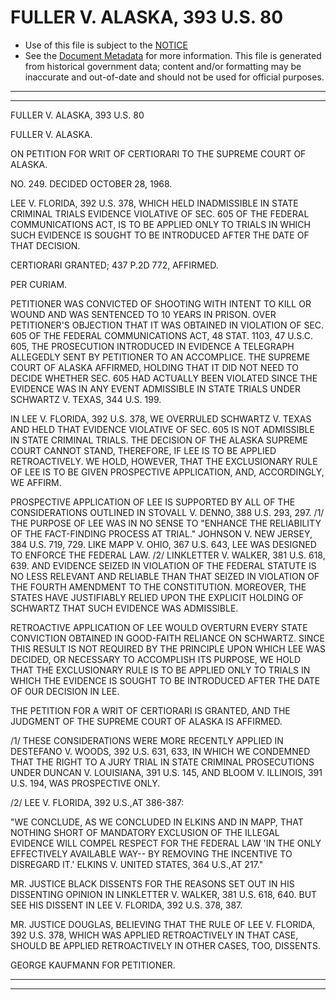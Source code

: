 ---
---

# FULLER V. ALASKA, 393 U.S. 80

* Use of this file is subject to the [NOTICE](https://github.com/publicdocs/notice/blob/master/NOTICE)
* See the [Document Metadata](../../../) for more information.
  This file is generated from historical government data; content and/or formatting may be inaccurate and out-of-date and should not be used for official purposes.

----------
----------

FULLER V. ALASKA, 393 U.S. 80

FULLER V. ALASKA.

ON PETITION FOR WRIT OF CERTIORARI TO THE SUPREME COURT OF ALASKA.

NO. 249.  DECIDED OCTOBER 28, 1968.

LEE V. FLORIDA, 392 U.S. 378, WHICH HELD INADMISSIBLE IN STATE CRIMINAL TRIALS EVIDENCE VIOLATIVE OF SEC. 605 OF THE FEDERAL COMMUNICATIONS ACT, IS TO BE APPLIED ONLY TO TRIALS IN WHICH SUCH EVIDENCE IS SOUGHT TO BE INTRODUCED AFTER THE DATE OF THAT DECISION.

CERTIORARI GRANTED; 437 P.2D 772, AFFIRMED.

PER CURIAM.

PETITIONER WAS CONVICTED OF SHOOTING WITH INTENT TO KILL OR WOUND AND WAS SENTENCED TO 10 YEARS IN PRISON.  OVER PETITIONER'S OBJECTION THAT IT WAS OBTAINED IN VIOLATION OF SEC. 605 OF THE FEDERAL COMMUNICATIONS ACT, 48 STAT. 1103, 47 U.S.C. 605, THE PROSECUTION INTRODUCED IN EVIDENCE A TELEGRAPH ALLEGEDLY SENT BY PETITIONER TO AN ACCOMPLICE.  THE SUPREME COURT OF ALASKA AFFIRMED, HOLDING THAT IT DID NOT NEED TO DECIDE WHETHER SEC. 605 HAD ACTUALLY BEEN VIOLATED SINCE THE EVIDENCE WAS IN ANY EVENT ADMISSIBLE IN STATE TRIALS UNDER SCHWARTZ V. TEXAS, 344 U.S. 199.

IN LEE V. FLORIDA, 392 U.S. 378, WE OVERRULED SCHWARTZ V. TEXAS AND HELD THAT EVIDENCE VIOLATIVE OF SEC. 605 IS NOT ADMISSIBLE IN STATE CRIMINAL TRIALS.  THE DECISION OF THE ALASKA SUPREME COURT CANNOT STAND, THEREFORE, IF LEE IS TO BE APPLIED RETROACTIVELY.  WE HOLD, HOWEVER, THAT THE EXCLUSIONARY RULE OF LEE IS TO BE GIVEN PROSPECTIVE APPLICATION, AND, ACCORDINGLY, WE AFFIRM.

PROSPECTIVE APPLICATION OF LEE IS SUPPORTED BY ALL OF THE CONSIDERATIONS OUTLINED IN STOVALL V. DENNO, 388 U.S. 293, 297.  /1/ THE PURPOSE OF LEE WAS IN NO SENSE TO "ENHANCE THE RELIABILITY OF THE FACT-FINDING PROCESS AT TRIAL."  JOHNSON V. NEW JERSEY, 384 U.S. 719, 729.  LIKE MAPP V. OHIO, 367 U.S. 643, LEE WAS DESIGNED TO ENFORCE THE FEDERAL LAW.  /2/  LINKLETTER V. WALKER, 381 U.S. 618, 639.  AND EVIDENCE SEIZED IN VIOLATION OF THE FEDERAL STATUTE IS NO LESS RELEVANT AND RELIABLE THAN THAT SEIZED IN VIOLATION OF THE FOURTH AMENDMENT TO THE CONSTITUTION.  MOREOVER, THE STATES HAVE JUSTIFIABLY RELIED UPON THE EXPLICIT HOLDING OF SCHWARTZ THAT SUCH EVIDENCE WAS ADMISSIBLE.

RETROACTIVE APPLICATION OF LEE WOULD OVERTURN EVERY STATE CONVICTION OBTAINED IN GOOD-FAITH RELIANCE ON SCHWARTZ.  SINCE THIS RESULT IS NOT REQUIRED BY THE PRINCIPLE UPON WHICH LEE WAS DECIDED, OR NECESSARY TO ACCOMPLISH ITS PURPOSE, WE HOLD THAT THE EXCLUSIONARY RULE IS TO BE APPLIED ONLY TO TRIALS IN WHICH THE EVIDENCE IS SOUGHT TO BE INTRODUCED AFTER THE DATE OF OUR DECISION IN LEE.

THE PETITION FOR A WRIT OF CERTIORARI IS GRANTED, AND THE JUDGMENT OF THE SUPREME COURT OF ALASKA IS AFFIRMED.

/1/  THESE CONSIDERATIONS WERE MORE RECENTLY APPLIED IN DESTEFANO V. WOODS, 392 U.S. 631, 633, IN WHICH WE CONDEMNED THAT THE RIGHT TO A JURY TRIAL IN STATE CRIMINAL PROSECUTIONS UNDER DUNCAN V. LOUISIANA, 391 U.S. 145, AND BLOOM V. ILLINOIS, 391 U.S. 194, WAS PROSPECTIVE ONLY.

/2/  LEE V. FLORIDA, 392 U.S.,AT 386-387:

"WE CONCLUDE, AS WE CONCLUDED IN ELKINS AND IN MAPP, THAT NOTHING SHORT OF MANDATORY EXCLUSION OF THE ILLEGAL EVIDENCE WILL COMPEL RESPECT FOR THE FEDERAL LAW 'IN THE ONLY EFFECTIVELY AVAILABLE WAY-- BY REMOVING THE INCENTIVE TO DISREGARD IT.'  ELKINS V. UNITED STATES, 364 U.S.,AT 217."

MR. JUSTICE BLACK DISSENTS FOR THE REASONS SET OUT IN HIS DISSENTING OPINION IN LINKLETTER V. WALKER, 381 U.S. 618, 640.  BUT SEE HIS DISSENT IN LEE V. FLORIDA, 392 U.S. 378, 387.

MR. JUSTICE DOUGLAS, BELIEVING THAT THE RULE OF LEE V. FLORIDA, 392 U.S. 378, WHICH WAS APPLIED RETROACTIVELY IN THAT CASE, SHOULD BE APPLIED RETROACTIVELY IN OTHER CASES, TOO, DISSENTS.

GEORGE KAUFMANN FOR PETITIONER.


----------
----------

